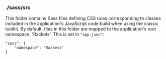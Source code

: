 ### ./sass/src

This folder contains Sass files defining CSS rules corresponding to classes
included in the application's JavaScript code build when using the classic toolkit.
By default, files in this folder are mapped to the application's root namespace, 'Rackets'.
This is set in `"app.json"`:

    "sass": {
        "namespace": "Rackets"
    }
